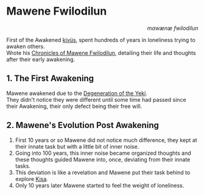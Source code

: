 
# Mawene Fwilodilun

<div align="right"><i>mawænæ fwilodilun</i></div>

First of the Awakened [kivüs](../Kivümi%20Language/Kivümi%20Dictionary/kivü.md), spent hundreds of years in loneliness trying to awaken others.  
Wrote his [Chronicles of Mawene Fwilodilun](<../Literature/Chronicles of Mawene Fwilodilun.md>), detailing their life and thoughts after their early awakening.  

## 1. The First Awakening

Mawene awakened due to the [Degeneration of the Yeki](<../History of Kisa.md#12--435-000---start-of-the-degeneration-of-the-yekis>).  
They didn't notice they were different until some time had passed since their Awakening, their only defect being their free will.  

## 2. Mawene's Evolution Post Awakening

1. First 10 years or so Mawene did not notice much difference, they kept at their innate task but with a little bit of inner noise.  
2. Going into 100 years, this inner noise became organized thoughts and these thoughts guided Mawene into, once, deviating from their innate tasks.
3. This deviation is like a revelation and Mawene put their task behind to explore [Kisa](../Kivümi%20Language/Kivümi%20Dictionary/Kisa.md).  
4. Only 10 years later Mawene started to feel the weight of loneliness.  